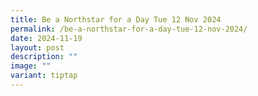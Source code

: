 ```yaml
---
title: Be a Northstar for a Day Tue 12 Nov 2024
permalink: /be-a-northstar-for-a-day-tue-12-nov-2024/
date: 2024-11-19
layout: post
description: ""
image: ""
variant: tiptap
---
```

